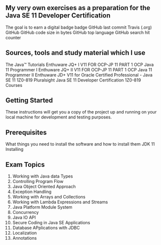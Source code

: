 
## My very own exercises as a preparation for the Java SE 11 Developer Certification

The goal is to earn a digital badge badge
GitHub last commit Travis (.org) GitHub GitHub code size in bytes GitHub top language GitHub search hit counter

##  Sources, tools and study material which I use
The Java™ Tutorials
Enthuware JQ+ I V11 FOR OCP-JP 11 PART 1 OCP Java 11 Programmer I
Enthuware JQ+ II V11 FOR OCP-JP 11 PART 1 OCP Java 11 Programmer II
Enthuware JD+ V11 for Oracle Certified Professional - Java SE 11 1Z0-819
Pluralsight Java SE 11 Developer Certification 1Z0-819 Courses

##  Getting Started
These instructions will get you a copy of the project up and running on your local machine for development and testing purposes.

##  Prerequisites
What things you need to install the software and how to install them
JDK 11 Installing

## Exam Topics

1.  Working with Java data Types
2.  Controlling Program Flow
3.  Java Object Oriented Approach
4.  Exception Handling
5.  Working with Arrays and Collections
6.  Working with Lambda Expressions and Streams
7.  Java Platform Module System
8.  Concurrency
9.  Java IO API
10. Secure Coding in Java SE Applications
11. Database APplications with JDBC
12. Localization
13. Annotations
